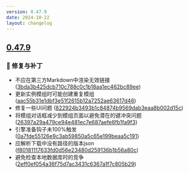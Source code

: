 ```yaml
---
version: 0.47.9
date: 2024-10-22
layout: changelog
---
```

## [0.47.9](#0.47.9)
### 🐛 修复与补丁

- 不应在第三方Markdown中渲染无效链接 ([3bda3b425dcb710c788c0c1b18aa1ec462bc89ee](https://github.com/Voxelum/x-minecraft-launcher/commit/3bda3b425dcb710c788c0c1b18aa1ec462bc89ee))
- 更新实例模组时可能创建重复模组 ([aac55b31e1dbf3e51f2615b12a7252ae63617d46](https://github.com/Voxelum/x-minecraft-launcher/commit/aac55b31e1dbf3e51f2615b12a7252ae63617d46))
- 修复一些UI问题 ([822924b3493b1c84874b9569dab3eaa8b002d15c](https://github.com/Voxelum/x-minecraft-launcher/commit/822924b3493b1c84874b9569dab3eaa8b002d15c))
- 将模组对话框减少到模组页面以避免潜在的键冲突问题 ([26397a29a479ce94e481ec7e687aefe6fb1fa9f3](https://github.com/Voxelum/x-minecraft-launcher/commit/26397a29a479ce94e481ec7e687aefe6fb1fa9f3))
- 引擎准备钩子未100%触发 ([0a7fde55126e9c3ab59850a5c65e199beaa5c191](https://github.com/Voxelum/x-minecraft-launcher/commit/0a7fde55126e9c3ab59850a5c65e199beaa5c191))
- 应解析下载中没有路径的版本json ([f80181117633fd0d56e23480d259136b1b56a80c](https://github.com/Voxelum/x-minecraft-launcher/commit/f80181117633fd0d56e23480d259136b1b56a80c))
- 避免检查本地数据库时的竞争 ([2eff0ef054a36f75d7ac3431c6367a1f7c805b29](https://github.com/Voxelum/x-minecraft-launcher/commit/2eff0ef054a36f75d7ac3431c6367a1f7c805b29))